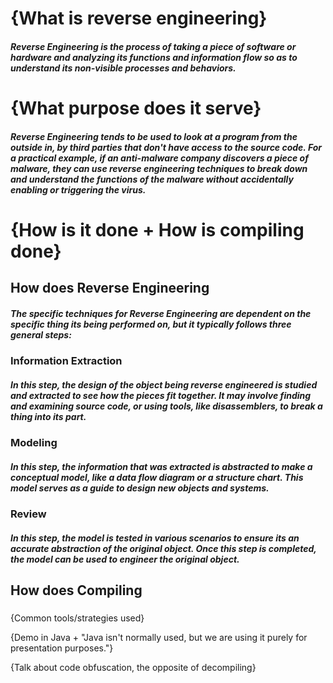 # {What is reverse engineering}

##### Reverse Engineering is the process of taking a piece of software or hardware and analyzing its functions and information flow so as to understand its non-visible processes and behaviors.

# {What purpose does it serve}

##### Reverse Engineering tends to be used to look at a program from the outside in, by third parties that don't have access to the source code. For a practical example, if an anti-malware company discovers a piece of malware, they can use reverse engineering techniques to break down and understand the functions of the malware without accidentally enabling or triggering the virus.

# {How is it done + How is compiling done}

## How does Reverse Engineering

##### The specific techniques for Reverse Engineering are dependent on the specific thing its being performed on, but it typically follows three general steps:

### Information Extraction

##### In this step, the design of the object being reverse engineered is studied and extracted to see how the pieces fit together. It may involve finding and examining source code, or using tools, like disassemblers, to break a thing into its part.

### Modeling

##### In this step, the information that was extracted is abstracted to make a conceptual model, like a data flow diagram or a structure chart. This model serves as a guide to design new objects and systems.

### Review

##### In this step, the model is tested in various scenarios to ensure its an accurate abstraction of the original object. Once this step is completed, the model can be used to engineer the original object.

## How does Compiling

#####

{Common tools/strategies used}

{Demo in Java + "Java isn't normally used, but we are using it purely for presentation purposes."}

{Talk about code obfuscation, the opposite of decompiling}

